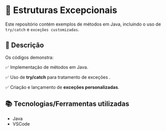 # 🚀 Estruturas Excepcionais
Este repositório contém exemplos de métodos em Java, incluindo o uso de `try/catch` e `exceções customizadas`.

## 📌 Descrição
Os códigos demonstra:


✅ Implementação de métodos em Java.


✅ Uso de **try/catch** para tratamento de exceções .


✅ Criação e lançamento de **exceções personalizadas**.

## 📚 Tecnologias/Ferramentas utilizadas
* Java
* VSCode
